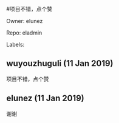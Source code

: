 #项目不错，点个赞

Owner: elunez

Repo: eladmin

Labels: 

## wuyouzhuguli (11 Jan 2019)

项目不错，点个赞

## elunez (11 Jan 2019)

谢谢

